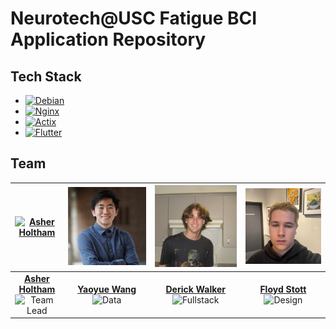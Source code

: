 # Neurotech@USC Fatigue BCI Application Repository

## Tech Stack

- [![Debian][Debian.dev]][Debian-url]
- [![Nginx][Nginx.dev]][Nginx-url]
- [![Actix][Actix.dev]][Actix-url]
- [![Flutter][Flutter.dev]][Flutter-url]

<!-- MARKDOWN LINKS & IMAGES -->

[Debian-url]: https://www.debian.org/
[Debian.dev]: https://img.shields.io/badge/Debian-CC0000?style=for-the-badge&logo=debian&logoColor=000000
[Nginx-url]: https://nginx.org/
[Nginx.dev]: https://img.shields.io/badge/Nginx-009639?style=for-the-badge&logo=nginx&logoColor=000000
[Actix-url]: https://actix.rs/
[Actix.dev]: https://img.shields.io/badge/Actix-000000?style=for-the-badge&logo=actix&logoColor=white
[Flutter-url]: https://flutter.dev/
[Flutter.dev]: https://img.shields.io/badge/Flutter-02569B?style=for-the-badge&logo=flutter&logoColor=40C4FF

## Team

| [![Asher Holtham][Asher-img]][Asher-Contact] | [![Yaoyue Wang][Yaoyue-img]][Yaoyue-Contact] | [![Derick Walker][Derick-img]][Derick-Contact] | [![Floyd Stott][Floyd-img]][Floyd-Contact] |
|:---:|:---:|:---:|:---:|
| **[Asher Holtham][Asher-Contact]**<br>![Team Lead](https://img.shields.io/badge/-Team%20Lead-F9E795?style=flat-square) | **[Yaoyue Wang][Yaoyue-Contact]**<br>![Data](https://img.shields.io/badge/-Data-2F3C7E?style=flat-square) | **[Derick Walker][Derick-Contact]**<br>![Fullstack](https://img.shields.io/badge/-Fullstack-AFD275?style=flat-square) | **[Floyd Stott][Floyd-Contact]**<br>![Design](https://img.shields.io/badge/-Design-F96167?style=flat-square) |

[Asher-Contact]: https://www.linkedin.com/in/asher-holtham/
[Yaoyue-Contact]: https://www.linkedin.com/in/yaoyuewang/
[Derick-Contact]: https://www.linkedin.com/in/derick-walker/
[Floyd-Contact]: https://www.linkedin.com/in/floydstott/

[Asher-img]: https://github.com/AsherHoltham.png
[Yaoyue-img]: Assets/Yaoyue.jpeg
[Derick-img]: Assets/Derick.jpeg
[Floyd-img]: Assets/Floyd.jpeg

[lead-clr]: #F9E795
[dev-clr]: #2F3C7E
[fullstack-clr]: #AFD275
[design-clr]: #F96167